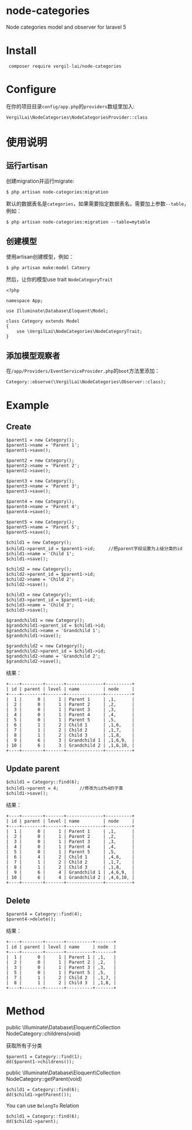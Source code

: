 # node-categories

Node categories model and observer for laravel 5

# Install

     composer require vergil-lai/node-categories

# Configure

在你的项目目录`config/app.php`的`providers`数组里加入:

    VergilLai\NodeCategories\NodeCategoriesProvider::class
    
# 使用说明

## 运行artisan

创建migration并运行migrate:

    $ php artisan node-categories:migration
    
默认的数据表名是`categories`，如果需要指定数据表名，需要加上参数`--table`，例如：

    $ php artisan node-categories:migration --table=mytable
    
## 创建模型
    
使用artisan创建模型，例如：

    $ php artisan make:model Cateory
    
然后，让你的模型use trait `NodeCategoryTrait`
    
    <?php
    
    namespace App;
    
    use Illuminate\Database\Eloquent\Model;
    
    class Category extends Model
    {
        use \VergilLai\NodeCategories\NodeCategoryTrait;
    }


## 添加模型观察者

在`/app/Providers/EventServiceProvider.php`的`boot`方法里添加：

    Category::observe(\VergilLai\NodeCategories\Observer::class);
    
    
# Example


## Create

    $parent1 = new Category();
    $parent1->name = 'Parent 1';
    $parent1->save();

    $parent2 = new Category();
    $parent2->name = 'Parent 2';
    $parent2->save();

    $parent3 = new Category();
    $parent3->name = 'Parent 3';
    $parent3->save();

    $parent4 = new Category();
    $parent4->name = 'Parent 4';
    $parent4->save();

    $parent5 = new Category();
    $parent5->name = 'Parent 5';
    $parent5->save();

    $child1 = new Category();
    $child1->parent_id = $parent1->id;     //把parent字段设置为上级分类的id
    $child1->name = 'Child 1';
    $child1->save();

    $child2 = new Category();
    $child2->parent_id = $parent1->id;
    $child2->name = 'Child 2';
    $child2->save();

    $child3 = new Category();
    $child3->parent_id = $parent1->id;
    $child3->name = 'Child 3';
    $child3->save();

    $grandchild1 = new Category();
    $grandchild1->parent_id = $child1->id;
    $grandchild1->name = 'Grandchild 1';
    $grandchild1->save();

    $grandchild2 = new Category();
    $grandchild2->parent_id = $child1->id;
    $grandchild2->name = 'Grandchild 2';
    $grandchild2->save();
           
           
结果：
            
    +----+--------+-------+--------------+----------+
    | id | parent | level | name         | node     |
    +----+--------+-------+--------------+----------+
    |  1 |      0 |     1 | Parent 1     | ,1,      |
    |  2 |      0 |     1 | Parent 2     | ,2,      |
    |  3 |      0 |     1 | Parent 3     | ,3,      |
    |  4 |      0 |     1 | Parent 4     | ,4,      |
    |  5 |      0 |     1 | Parent 5     | ,5,      |
    |  6 |      1 |     2 | Child 1      | ,1,6,    |
    |  7 |      1 |     2 | Child 2      | ,1,7,    |
    |  8 |      1 |     2 | Child 3      | ,1,8,    |
    |  9 |      6 |     3 | Grandchild 1 | ,1,6,9,  |
    | 10 |      6 |     3 | Grandchild 2 | ,1,6,10, |
    +----+--------+-------+--------------+----------+
        

## Update parent

    $child1 = Category::find(6);
    $child1->parent = 4;        //修改为id为4的子类
    $child1->save();

结果：

    +----+--------+-------+--------------+----------+
    | id | parent | level | name         | node     |
    +----+--------+-------+--------------+----------+
    |  1 |      0 |     1 | Parent 1     | ,1,      |
    |  2 |      0 |     1 | Parent 2     | ,2,      |
    |  3 |      0 |     1 | Parent 3     | ,3,      |
    |  4 |      0 |     1 | Parent 4     | ,4,      |
    |  5 |      0 |     1 | Parent 5     | ,5,      |
    |  6 |      4 |     2 | Child 1      | ,4,6,    |
    |  7 |      1 |     2 | Child 2      | ,1,7,    |
    |  8 |      1 |     2 | Child 3      | ,1,8,    |
    |  9 |      6 |     4 | Grandchild 1 | ,4,6,9,  |
    | 10 |      6 |     4 | Grandchild 2 | ,4,6,10, |
    +----+--------+-------+--------------+----------+
    
    
## Delete

    $parent4 = Category::find(4);
    $parent4->delete();
    
结果：
    
    +----+--------+-------+----------+-------+
    | id | parent | level | name     | node  |
    +----+--------+-------+----------+-------+
    |  1 |      0 |     1 | Parent 1 | ,1,   |
    |  2 |      0 |     1 | Parent 2 | ,2,   |
    |  3 |      0 |     1 | Parent 3 | ,3,   |
    |  5 |      0 |     1 | Parent 5 | ,5,   |
    |  7 |      1 |     2 | Child 2  | ,1,7, |
    |  8 |      1 |     2 | Child 3  | ,1,8, |
    +----+--------+-------+----------+-------+
    


# Method

public \Illuminate\Database\Eloquent\Collection NodeCategory::childrens(void)

获取所有子分类

    $parent1 = Category::find(1);
    dd($parent1->childrens());
    
public \Illuminate\Database\Eloquent\Collection NodeCategory::getParent(void)

    $child1 = Category::find(6);
    dd($child1->getParent());
    
You can use `BelongTo` Relation
    
    $child1 = Category::find(6);
    dd($child1->parent);
    
